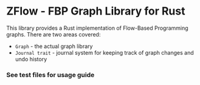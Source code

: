 # ZFlow - FBP Graph Library for Rust

This library provides a Rust implementation of Flow-Based Programming graphs. There are two areas covered:

* `Graph` - the actual graph library
* `Journal trait` - journal system for keeping track of graph changes and undo history


### See test files for usage guide
